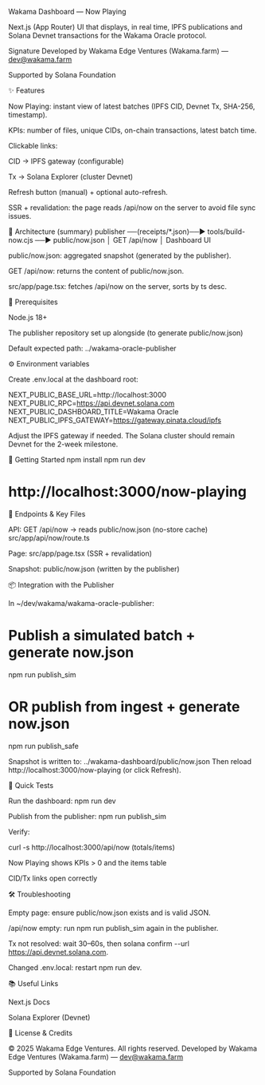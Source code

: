 Wakama Dashboard — Now Playing

Next.js (App Router) UI that displays, in real time, IPFS publications and Solana Devnet transactions for the Wakama Oracle protocol.

Signature
Developed by Wakama Edge Ventures (Wakama.farm) — dev@wakama.farm

Supported by Solana Foundation

✨ Features

Now Playing: instant view of latest batches (IPFS CID, Devnet Tx, SHA-256, timestamp).

KPIs: number of files, unique CIDs, on-chain transactions, latest batch time.

Clickable links:

CID → IPFS gateway (configurable)

Tx → Solana Explorer (cluster Devnet)

Refresh button (manual) + optional auto-refresh.

SSR + revalidation: the page reads /api/now on the server to avoid file sync issues.

🧱 Architecture (summary)
publisher  ──(receipts/*.json)──▶  tools/build-now.cjs  ──▶  public/now.json
                                             │
                                         GET /api/now
                                             │
                                       Dashboard UI


public/now.json: aggregated snapshot (generated by the publisher).

GET /api/now: returns the content of public/now.json.

src/app/page.tsx: fetches /api/now on the server, sorts by ts desc.

🔧 Prerequisites

Node.js 18+

The publisher repository set up alongside (to generate public/now.json)

Default expected path: ../wakama-oracle-publisher

⚙️ Environment variables

Create .env.local at the dashboard root:

NEXT_PUBLIC_BASE_URL=http://localhost:3000
NEXT_PUBLIC_RPC=https://api.devnet.solana.com
NEXT_PUBLIC_DASHBOARD_TITLE=Wakama Oracle
NEXT_PUBLIC_IPFS_GATEWAY=https://gateway.pinata.cloud/ipfs


Adjust the IPFS gateway if needed.
The Solana cluster should remain Devnet for the 2-week milestone.

🚀 Getting Started
npm install
npm run dev
# http://localhost:3000/now-playing

🔌 Endpoints & Key Files

API: GET /api/now → reads public/now.json (no-store cache)
src/app/api/now/route.ts

Page: src/app/page.tsx (SSR + revalidation)

Snapshot: public/now.json (written by the publisher)

📦 Integration with the Publisher

In ~/dev/wakama/wakama-oracle-publisher:

# Publish a simulated batch + generate now.json
npm run publish_sim

# OR publish from ingest + generate now.json
npm run publish_safe


Snapshot is written to:
../wakama-dashboard/public/now.json
Then reload http://localhost:3000/now-playing (or click Refresh).

🧪 Quick Tests

Run the dashboard: npm run dev

Publish from the publisher: npm run publish_sim

Verify:

curl -s http://localhost:3000/api/now (totals/items)

Now Playing shows KPIs > 0 and the items table

CID/Tx links open correctly

🛠️ Troubleshooting

Empty page: ensure public/now.json exists and is valid JSON.

/api/now empty: run npm run publish_sim again in the publisher.

Tx not resolved: wait 30–60s, then solana confirm <SIG> --url https://api.devnet.solana.com.

Changed .env.local: restart npm run dev.

📚 Useful Links

Next.js Docs

Solana Explorer (Devnet)

📝 License & Credits

© 2025 Wakama Edge Ventures. All rights reserved.
Developed by Wakama Edge Ventures (Wakama.farm) — dev@wakama.farm

Supported by Solana Foundation